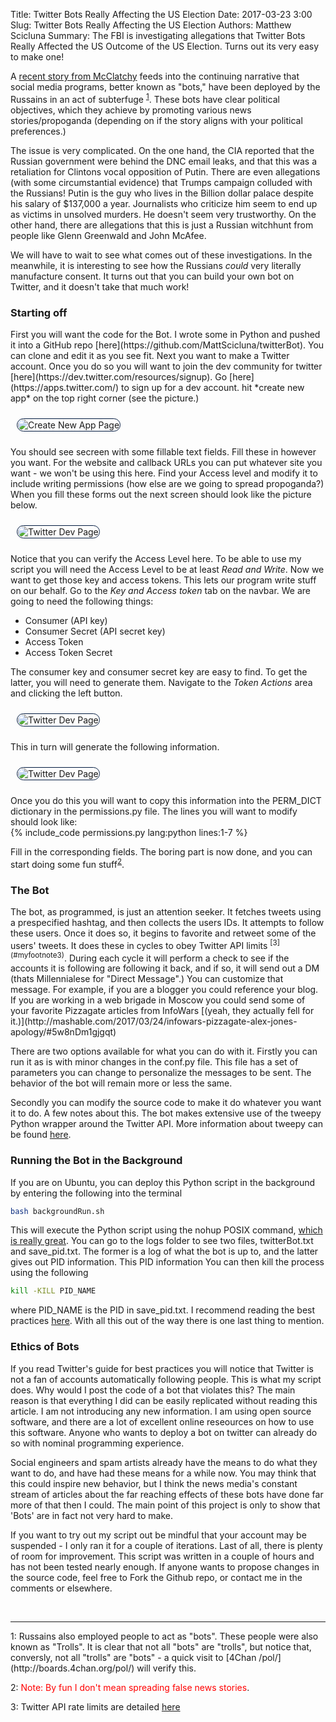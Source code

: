 Title: Twitter Bots Really Affecting the US Election
Date: 2017-03-23 3:00
Slug: Twitter Bots Really Affecting the US Election
Authors: Matthew Scicluna
Summary: The FBI is investigating allegations that Twitter Bots Really Affected the US Outcome of the US Election. Turns out its very easy to make one!

<style>
img {
   padding:1px;
   border:1px solid #021a40;
   border-radius: 25px;
   margin: 10px;
}
</style>

A [recent story from McClatchy](http://www.mcclatchydc.com/news/politics-government/white-house/article139695453.html) feeds into the continuing narrative that social media programs, better known as "bots," have been deployed by the Russains in an act of subterfuge <sup>[1](#myfootnote1)</sup>. These bots have clear political objectives, which they achieve by promoting various news stories/propoganda (depending on if the story aligns with your political preferences.)

The issue is very complicated. On the one hand, the CIA reported that the Russian government were behind the DNC email leaks, and that this was a retaliation for Clintons vocal opposition of Putin. There are even allegations (with some circumstantial evidence) that Trumps campaign colluded with the Russians! Putin is the guy who lives in the Billion dollar palace despite his salary of $137,000 a year. Journalists who criticize him seem to end up as victims in unsolved murders. He doesn't seem very trustworthy. On the other hand, there are allegations that this is just a Russian witchhunt from people like Glenn Greenwald and John McAfee.

We will have to wait to see what comes out of these investigations. In the meanwhile, it is interesting to see how the Russians *could* very literally manufacture consent. It turns out that you can build your own bot on Twitter, and it doesn't take that much work!

<h3> Starting off</h3>
First you will want the code for the Bot. I wrote some in Python and pushed it into a GitHub repo [here](https://github.com/MattScicluna/twitterBot). You can clone and edit it as you see fit. Next you want to make a Twitter account. Once you do so you will want to join the dev community for twitter [here](https://dev.twitter.com/resources/signup). Go [here](https://apps.twitter.com/) to sign up for a dev account. hit *create new app* on the top right corner (see the picture.)

![Create New App Page](/images/twitterbot/createnewapp.png)

You should see secreen with some fillable text fields. Fill these in however you want. For the website and callback URLs you can put whatever site you want - we won't be using this here. Find your Access level and modify it to include writing permissions (how else are we going to spread propoganda?) When you fill these forms out the next screen should look like the picture below.

![Twitter Dev Page](/images/twitterbot/twitterdevpg.png)

Notice that you can verify the Access Level here. To be able to use my script you will need the Access Level to be at least *Read and Write*. Now we want to get those key and access tokens. This lets our program write stuff on our behalf. Go to the *Key and Access token* tab on the navbar. We are going to need the following things:

- Consumer (API key)
- Consumer Secret (API secret key)
- Access Token 
- Access Token Secret

The consumer key and consumer secret key are easy to find. To get the latter, you will need to generate them. Navigate to the *Token Actions* area and clicking the left button.

![Twitter Dev Page](/images/twitterbot/tokenactions.png)

This in turn will generate the following information.

![Twitter Dev Page](/images/twitterbot/accesstoken.png)

Once you do this you will want to copy this information into the PERM_DICT dictionary in the permissions.py file. The lines you will want to modify should look like:
<br>
{% include_code permissions.py lang:python lines:1-7 %}
<br>

Fill in the corresponding fields. The boring part is now done, and you can start doing some fun stuff<sup>[2](#myfootnote2)</sup>.
 

<h3> The Bot</h3>
The bot, as programmed, is just an attention seeker. It fetches tweets using a prespecified hashtag, and then collects the users IDs. It attempts to follow these users. Once it does so, it begins to favorite and retweet some of the users' tweets. It does these in cycles to obey Twitter API limits <sup>[3](#myfootnote3)</sup>. During each cycle it will perform a check to see if the accounts it is following are following it back, and if so, it will send out a DM (thats Millennialese for "Direct Message".) You can customize that message. For example, if you are a blogger you could reference your blog. If you are working in a web brigade in Moscow you could send some of your favorite Pizzagate articles from InfoWars [(yeah, they actually fell for it.)](http://mashable.com/2017/03/24/infowars-pizzagate-alex-jones-apology/#5w8nDm1gjgqt)

There are two options available for what you can do with it. Firstly you can run it as is with minor changes in the conf.py file. This file has a set of parameters you can change to personalize the messages to be sent. The behavior of the bot will remain more or less the same.

Secondly you can modify the source code to make it do whatever you want it to do. A few notes about this. The bot makes extensive use of the tweepy Python wrapper around the Twitter API. More information about tweepy can be found [here](http://docs.tweepy.org/en/v3.5.0/api.html).

<h3> Running the Bot in the Background</h3>
If you are on Ubuntu, you can deploy this Python script in the background by entering the following into the terminal

```bash
bash backgroundRun.sh 
```

This will execute the Python script using the nohup POSIX command, [which is really great](http://linux.101hacks.com/unix/nohup-command/). You can go to the logs folder to see two files, twitterBot.txt and save_pid.txt. The former is a log of what the bot is up to, and the latter gives out PID information. This PID information You can then kill the process using the following

```bash
kill -KILL PID_NAME
```

where PID_NAME is the PID in save_pid.txt. I recommend reading the best practices [here](https://support.twitter.com/articles/68916). With all this out of the way there is one last thing to mention.

<h3> Ethics of Bots</h3>
If you read Twitter's guide for best practices you will notice that Twitter is not a fan of accounts automatically following people. This is what my script does. Why would I post the code of a bot that violates this? The main reason is that everything I did can be easily replicated without reading this article. I am not introducing any new information. I am using open source software, and there are a lot of excellent online reseources on how to use this software. Anyone who wants to deploy a bot on twitter can already do so with nominal programming experience. 

Social engineers and spam artists already have the means to do what they want to do, and have had these means for a while now. You may think that this could inspire new behavior, but I think the news media's constant stream of articles about the far reaching effects of these bots have done far more of that then I could. The main point of this project is only to show that 'Bots' are in fact not very hard to make.

If you want to try out my script out be mindful that your account may be suspended - I only ran it for a couple of iterations. Last of all, there is plenty of room for improvement. This script was written in a couple of hours and has not been tested nearly enough. If anyone wants to propose changes in the source code, feel free to Fork the Github repo, or contact me in the comments or elsewhere.

<br>
<hr>
<a name="myfootnote1">1</a>: Russains also employed people to act as "bots". These people were also known as "Trolls". It is clear that not all "bots" are "trolls", but notice that, conversly, not all "trolls" are "bots" - a quick visit to 
[4Chan /pol/](http://boards.4chan.org/pol/) will verify this.

<a name="myfootnote2">2</a>: <span style="color:red">Note: By fun I don't mean spreading false news stories</span>.

<a name="myfootnote3">3</a>: Twitter API rate limits are detailed [here](https://dev.twitter.com/rest/public/rate-limits)
